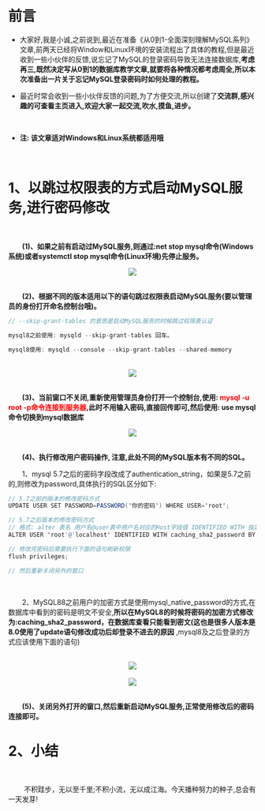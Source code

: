 

# 前言

- 大家好,我是小诚,之前说到,最近在准备《从0到1-全面深刻理解MySQL系列》文章,前两天已经将Window和Linux环境的安装流程出了具体的教程,但是最近收到一些小伙伴的反馈,说忘记了MySQL的登录密码导致无法连接数据库,**考虑再三,既然决定写从0到1的数据库教学文章,就要将各种情况都考虑周全,所以本次准备出一片关于忘记MySQL登录密码时如何处理的教程。**<br>


- 最近时常会收到一些小伙伴反馈的问题,为了方便交流,所以创建了**交流群,感兴趣的可查看主页进入,欢迎大家一起交流,吹水,摸鱼,进步。**
<br>


- **注: 该文章适对Windows和Linux系统都适用哦**



<br>


# 1、以跳过权限表的方式启动MySQL服务,进行密码修改

<br>

&emsp;&emsp;**(1)、如果之前有启动过MySQL服务,则通过:net stop mysql命令(Windows系统)或者systemctl stop mysql命令(Linux环境)先停止服务。**
<br>

<center><img src="https://img-blog.csdnimg.cn/20210709212004748.png" /></center>


<br>

&emsp;&emsp;**(2)、根据不同的版本适用以下的语句跳过权限表启动MySQL服务(要以管理员的身份打开命名控制台哦)。**
<br>


```csharp
// --skip-grant-tables 的意思是启动MySQL服务的时候跳过权限表认证

mysql8之前使用: mysqld --skip-grant-tables 回车。

mysql8使用: mysqld --console --skip-grant-tables --shared-memory 
```
<br>

<center><img src="https://img-blog.csdnimg.cn/20210709213125401.png" /></center>


<br>

&emsp;&emsp;**(3)、当前窗口不关闭,重新使用管理员身份打开一个控制台,使用: <font color=red>mysql -u root -p命令连接到服务器</font>,此时不用输入密码,直接回传即可,然后使用: use mysql命令切换到mysql数据库**
<br>

<center><img src="https://img-blog.csdnimg.cn/20210709215918185.png" /></center>


<br>

&emsp;&emsp;**(4)、执行修改用户密码操作, 注意,此处不同的MySQL版本有不同的SQL。**
<br>

&emsp;&emsp;1、mysql 5.7之后的密码字段改成了authentication_string，如果是5.7之前的,则修改为password,具体执行的SQL区分如下:
<br>

```csharp
// 5.7之前的版本的修改密码方式
UPDATE USER SET PASSWORD=PASSWORD('你的密码') WHERE USER='root';

// 5.7之后版本的修改密码方式
// 格式: alter 表名 用户名@user表中用户名对应的Host字段值 IDENTIFIED WITH 指定使用哪种加密技术 BY ‘修改后的密码’
ALTER USER 'root'@'localhost' IDENTIFIED WITH caching_sha2_password BY '密码';

// 修改完密码后需要执行下面的语句刷新权限
flush privileges;

// 然后重新关闭另外的窗口

```
<br>

&emsp;&emsp;2、MySQL88之前用户的加密方式是使用mysql_native_password的方式,在数据库中看到的密码是明文不安全,**所以在MySQL8的时候将密码的加密方式修改为:caching_sha2_password，在数据库查看只能看到密文(这也是很多人版本是8.0使用了update语句修改成功后却登录不进去的原因** ,mysql8及之后登录的方式应该使用下面的语句)

<br>

<center><img src="https://img-blog.csdnimg.cn/20210709220704530.png" /></center>

<br>

<center><img src="https://img-blog.csdnimg.cn/2021070922092477.png" /></center>
<br>

&emsp;&emsp;**(5)、关闭另外打开的窗口,然后重新启动MySQL服务,正常使用修改后的密码连接即可。**

# 2、小结

<br>

&emsp;&emsp; 不积跬步，无以至千里;不积小流，无以成江海。今天播种努力的种子,总会有一天发芽!
<br>
